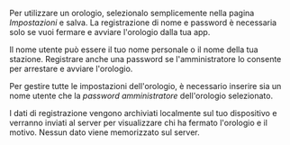 ﻿Per utilizzare un orologio, selezionalo semplicemente nella pagina *Impostazioni* e salva.
La registrazione di nome e password è necessaria solo se vuoi fermare e avviare l'orologio dalla tua app.

Il nome utente può essere il tuo nome personale o il nome della tua stazione.
Registrare anche una password se l'amministratore lo consente per arrestare e avviare l'orologio.

Per gestire tutte le impostazioni dell'orologio, è necessario inserire sia un nome utente che la *password amministratore* dell'orologio selezionato.

I dati di registrazione vengono archiviati localmente sul tuo dispositivo e verranno inviati al server per visualizzare chi ha fermato l'orologio e il motivo. Nessun dato viene memorizzato sul server.
